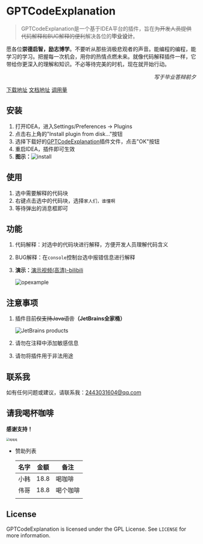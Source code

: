 # GPTCodeExplanation

> GPTCodeExplanation是一个基于IDEA平台的插件，旨在~~为开发人员提供代码解释和BUG解释的便利~~解决各位的**毕业设计**。

愿各位**崇德启智，励志博学**。不要听从那些消极悲观者的声音。能编程的编程，能学习的学习。把握每一次机会，用你的热情点燃未来。就像代码解释插件一样，它带给你更深入的理解和知识。不必等待完美的时机，现在就开始行动。
<p align="right"><em>写于毕业答辩前夕</em></p>

[下载地址](https://docx.redhat.team/GPTCodeExplanation.zip)  [文档地址](https://docx.redhat.team/)  [调用量](https://chart.redhat.team/)

## 安装

1. 打开IDEA，进入Settings/Preferences -> Plugins
2. 点击右上角的"Install plugin from disk..."按钮
3. 选择下载好的[GPTCodeExplanation](https://docx.redhat.team/GPTCodeExplanation.zip)插件文件，点击"OK"按钮
4. 重启IDEA，插件即可生效
5. **图示：**![install](https://s1.ax1x.com/2023/05/10/p9DYIEj.png)

## 使用

1. 选中需要解释的代码块
2. 右键点击选中的代码块，选择`家人们，谁懂啊`
3. 等待弹出的消息框即可

## 功能

1. 代码解释：对选中的代码块进行解释，方便开发人员理解代码含义

2. BUG解释：在`console`控制台选中报错信息进行解释

3. **演示：**[演示视频(高清)-bilibili](https://www.bilibili.com/video/BV1d24y1T7Ee)

   ![opexample](https://docx.redhat.team/opexample.gif)

## 注意事项

1. 插件目前~~仅支持Java语言~~**（JetBrains全家桶）**

   ![JetBrains products](https://s1.ax1x.com/2023/05/11/p9ryb9S.png)

2. 请勿在注释中添加敏感信息

3. 请勿将插件用于非法用途

## 联系我

如有任何问题或建议，请联系我：[2443031604@qq.com](mailto:2443031604@qq.com)

## 请我喝杯咖啡

**感谢支持！**

<img src="https://docx.redhat.team/denote.png" alt="吨吨吨" style="zoom:50%;" />

- 赞助列表

  | 名字 | 金额 | 备注   |
  | ---- | ---- | ------ |
  | 小韩 | 18.8 | 喝咖啡 |
  | 伟哥 | 18.8 | 喝个咖啡 |
  |      |      |        |

## License

GPTCodeExplanation is licensed under the GPL License. See `LICENSE` for more information.
